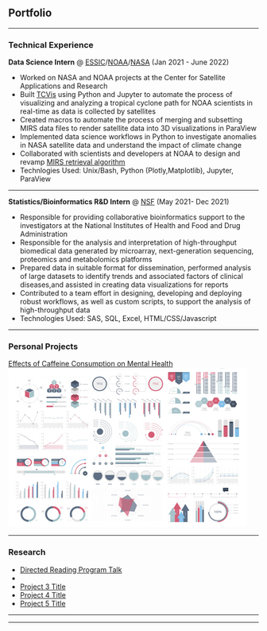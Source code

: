 ## Portfolio

---

### Technical Experience

**Data Science Intern** @ [ESSIC](https://essic.umd.edu/joom2/)/[NOAA](https://www.star.nesdis.noaa.gov/star/index.php)/[NASA](https://www.nasa.gov/goddard) (Jan 2021 - June 2022)
- Worked on NASA and NOAA projects at the Center for Satellite Applications and Research
- Built [TCVis](https://github.com/sophiaahh/TC-Vis) using Python and Jupyter to automate the process of visualizing and analyzing a tropical cyclone path for NOAA scientists in
 real-time as data is collected by satellites 
- Created macros to automate the process of merging and subsetting MIRS data files to render satellite data into 3D visualizations in ParaView 
- Implemented data science workflows in Python to investigate anomalies in NASA satellite data and understand the impact of climate change
- Collaborated with scientists and developers at NOAA to design and revamp [MIRS retrieval algorithm](https://www.star.nesdis.noaa.gov/mirs/algorithm.php)
- Technlogies Used: Unix/Bash, Python (Plotly,Matplotlib), Jupyter, ParaView

---
**Statistics/Bioinformatics R&D Intern** @ [NSF](https://www.nsf.org) (May 2021- Dec 2021)
- Responsible for providing collaborative bioinformatics support to the investigators at the National Institutes of Health and Food and Drug Administration
- Responsible for the analysis and interpretation of high-throughput biomedical data generated by microarray, next-generation sequencing, proteomics and metabolomics platforms
- Prepared data in suitable format for dissemination, performed analysis of large datasets to identify trends and associated factors of clinical diseases,and assisted in creating data visualizations for reports
- Contributed to a team effort in designing, developing and deploying robust workflows, as well as custom scripts, to support the analysis of high-throughput data
- Technologies Used: SAS, SQL, Excel, HTML/CSS/Javascript 


---
### Personal Projects 
[Effects of Caffeine Consumption on Mental Health ](http://example.com/)
<img src="images/dummy_thumbnail.jpg?raw=true"/>

---

### Research

- [Directed Reading Program Talk](http://example.com/)
- [](http://example.com/)
- [Project 3 Title](http://example.com/)
- [Project 4 Title](http://example.com/)
- [Project 5 Title](http://example.com/)

---




---
<!-- Remove above link if you don't want to attibute -->
